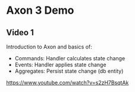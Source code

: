 # Axon 3 Demo

## Video 1

Introduction to Axon and basics of:

- Commands: Handler calculates state change
- Events: Handler applies state change
- Aggregates: Persist state change (db entity)


https://www.youtube.com/watch?v=s2zH7BsqtAk

